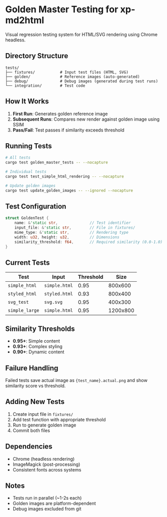 # Golden Master Testing for xp-md2html

Visual regression testing system for HTML/SVG rendering using Chrome headless.

## Directory Structure

```
tests/
├── fixtures/           # Input test files (HTML, SVG)
├── golden/             # Reference images (auto-generated)
├── debug/              # Debug images (generated during test runs)
└── integration/        # Test code
```

## How It Works

1. **First Run**: Generates golden reference image
2. **Subsequent Runs**: Compares new render against golden image using SSIM
3. **Pass/Fail**: Test passes if similarity exceeds threshold

## Running Tests

```bash
# All tests
cargo test golden_master_tests -- --nocapture

# Individual tests
cargo test test_simple_html_rendering -- --nocapture

# Update golden images
cargo test update_golden_images -- --ignored --nocapture
```

## Test Configuration

```rust
struct GoldenTest {
    name: &'static str,              // Test identifier
    input_file: &'static str,        // File in fixtures/
    mime_type: &'static str,         // Rendering type
    width: u32, height: u32,         // Dimensions
    similarity_threshold: f64,       // Required similarity (0.0-1.0)
}
```

## Current Tests

| Test | Input | Threshold | Size |
|------|-------|-----------|------|
| `simple_html` | `simple.html` | 0.95 | 800x600 |
| `styled_html` | `styled.html` | 0.93 | 800x400 |
| `svg_test` | `svg.svg` | 0.95 | 400x300 |
| `simple_large` | `simple.html` | 0.95 | 1200x800 |

## Similarity Thresholds

- **0.95+**: Simple content
- **0.93+**: Complex styling
- **0.90+**: Dynamic content

## Failure Handling

Failed tests save actual image as `{test_name}.actual.png` and show similarity score vs threshold.

## Adding New Tests

1. Create input file in `fixtures/`
2. Add test function with appropriate threshold
3. Run to generate golden image
4. Commit both files

## Dependencies

- Chrome (headless rendering)
- ImageMagick (post-processing)
- Consistent fonts across systems

## Notes

- Tests run in parallel (~1-2s each)
- Golden images are platform-dependent
- Debug images excluded from git
 